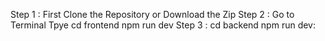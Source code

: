 Step 1 : First Clone the Repository or Download the Zip
Step 2 : Go to Terminal Tpye 
cd frontend 
npm run dev
Step 3 : 
cd backend 
npm run dev:

